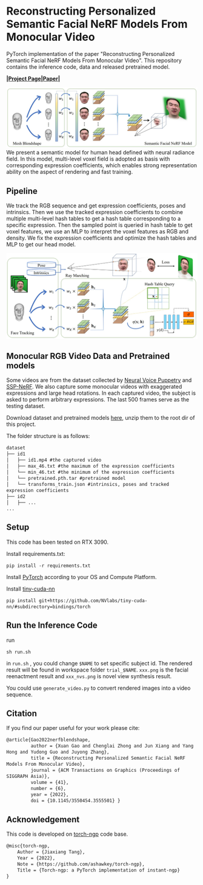 # Reconstructing Personalized Semantic Facial NeRF Models From Monocular Video

PyTorch implementation of the paper "Reconstructing Personalized Semantic Facial NeRF Models From Monocular Video". This repository contains the inference code, data and released pretrained model.

**|[Project Page](https://ustc3dv.github.io/NeRFBlendShape/)|[Paper](https://arxiv.org/abs/2210.06108)|**

![teaser](fig/teaser.jpg)
We present a semantic model for human head defined with neural radiance field. In this model, multi-level voxel field is adopted as basis with corresponding expression coefficients, which enables strong representation ability on the aspect of rendering and fast training.

## Pipeline

We track the RGB sequence and get expression coefficients, poses and intrinsics. Then we use the tracked expression coefficients to combine multiple multi-level hash tables to get a hash table corresponding to a specific expression. Then the sampled point is queried in hash table to get voxel features, we use an MLP to interpret the voxel features as RGB and density. We fix the expression coefficients and optimize the hash tables and MLP to get our head model.

![pipeline](fig/pipeline.jpg)

## Monocular RGB Video Data and Pretrained models

Some videos are from the dataset collected by [Neural Voice Puppetry](https://justusthies.github.io/posts/neural-voice-puppetry/) and [SSP-NeRF](https://alvinliu0.github.io/projects/SSP-NeRF). We also capture some monocular videos with exaggerated expressions and large head rotations. In each captured video, the subject is asked to perform arbitrary expressions. The last 500 frames serve as the testing dataset.

Download dataset and pretrained models [here](https://drive.google.com/drive/folders/1OiUvo7vHekVpy67Nuxnh3EuJQo7hlSq1?usp=sharing), unzip them to the root dir of this project.

The folder structure is as follows:

```
dataset
├── id1
│   ├── id1.mp4 #the captured video
│   ├── max_46.txt #the maximum of the expression coefficients
│   └── min_46.txt #the minimum of the expression coefficients
│   └── pretrained.pth.tar #pretrained model 
│   └── transforms_train.json #intrinsics, poses and tracked expression coefficients
├── id2
│   ├── ...
...
```

## Setup

This code has been tested on RTX 3090. 

Install requirements.txt:

```
pip install -r requirements.txt
```

Install [PyTorch](https://pytorch.org/get-started/locally/) according to your OS and Compute Platform.

Install [tiny-cuda-nn](https://github.com/NVlabs/tiny-cuda-nn)

```
pip install git+https://github.com/NVlabs/tiny-cuda-nn/#subdirectory=bindings/torch
```

## Run the Inference Code

run

```
sh run.sh
```

in `run.sh` , you could change `$NAME`  to set specific subject id. The rendered result will be found in workspace folder `trial_$NAME`.  `xxx.png` is the facial reenactment result and `xxx_nvs.png` is novel view synthesis result.

You could use `generate_video.py` to convert rendered images into a video sequence.

## Citation

If you find our paper useful for your work please cite:

```
@article{Gao2022nerfblendshape,
         author = {Xuan Gao and Chenglai Zhong and Jun Xiang and Yang Hong and Yudong Guo and Juyong Zhang}, 
         title = {Reconstructing Personalized Semantic Facial NeRF Models From Monocular Video}, 
         journal = {ACM Transactions on Graphics (Proceedings of SIGGRAPH Asia)}, 
         volume = {41}, 
         number = {6}, 
         year = {2022}, 
         doi = {10.1145/3550454.3555501} }
```

## Acknowledgement

This code is developed on [torch-ngp](https://github.com/ashawkey/torch-ngp) code base. 

```
@misc{torch-ngp,
    Author = {Jiaxiang Tang},
    Year = {2022},
    Note = {https://github.com/ashawkey/torch-ngp},
    Title = {Torch-ngp: a PyTorch implementation of instant-ngp}
}
```
